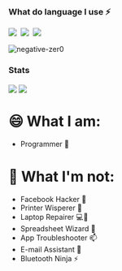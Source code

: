 ### What do language I use ⚡
<img src="https://img.shields.io/badge/java-%23ED8B00.svg?&style=for-the-badge&logo=java&logoColor=white"/>&nbsp;
<img src="https://img.shields.io/badge/golang-%23ED8B00.svg?&style=for-the-badge&logo=go&logoColor=white&color=blue"/>&nbsp;
<img src="https://img.shields.io/badge/kotlin-%23ED8B00.svg?&style=for-the-badge&logo=kotlin&logoColor=white"/>&nbsp;

<p align="left"> <img src="https://komarev.com/ghpvc/?username=negative-zer0" alt="negative-zer0" /> </p>

### Stats

<img align="center" src="https://github-readme-stats.vercel.app/api/?username=negative-zer0&count_private=true&include_all_commits&theme=gruvbox" />
<img align="center" src="https://github-readme-stats.vercel.app/api/top-langs/?username=negative-zer0&langs_count=8&theme=gruvbox" />

# 😄 What I am:
- Programmer 🤔
# 🔭 What I'm not:
- Facebook Hacker 💬
- Printer Wisperer 💨
- Laptop Repairer 💻🔧
- Spreadsheet Wizard 🧙‍
- App Troubleshooter 📫
- E-mail Assistant 👯
- Bluetooth Ninja ⚡

<!--
**negative-zer0/negative-zer0** is a ✨ _special_ ✨ repository because its `README.md` (this file) appears on your GitHub profile.

Here are some ideas to get you started:

- 🔭 I’m currently working on ...
- 🌱 I’m currently learning ...
- 👯 I’m looking to collaborate on ...
- 🤔 I’m looking for help with ...
- 💬 Ask me about ...
- 📫 How to reach me: ...
- 😄 Pronouns: ...
- ⚡ Fun fact: ...
-->
